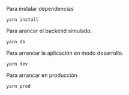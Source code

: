 Para instalar dependencias
```text
yarn install
```
Para arancar el backend simulado.
```text
yarn db
```
Para arrancar la aplicación en modo desarrollo.
```text
yarn dev
```
Para arrancar en producción
```text
yarn prod
```